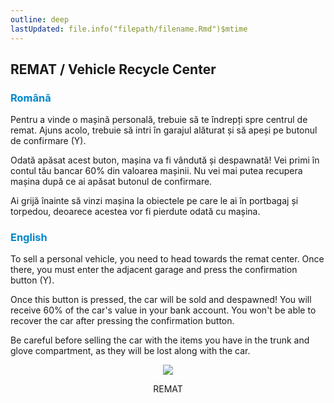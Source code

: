 ```yaml
---
outline: deep
lastUpdated: file.info("filepath/filename.Rmd")$mtime
---
```


## REMAT / Vehicle Recycle Center

### <span style="color: #0088CC">Română</span>

Pentru a vinde o mașină personală, trebuie să te îndrepți spre centrul de remat. Ajuns acolo, trebuie să intri în garajul alăturat și să apeși pe butonul de confirmare (Y).

Odată apăsat acest buton, mașina va fi vândută și despawnată! Vei primi în contul tău bancar 60% din valoarea mașinii. Nu vei mai putea recupera mașina după ce ai apăsat butonul de confirmare.

Ai grijă înainte să vinzi mașina la obiectele pe care le ai în portbagaj și torpedou, deoarece acestea vor fi pierdute odată cu mașina.

### <span style="color: #0088CC">English</span>

To sell a personal vehicle, you need to head towards the remat center. Once there, you must enter the adjacent garage and press the confirmation button (Y).

Once this button is pressed, the car will be sold and despawned! You will receive 60% of the car's value in your bank account. You won't be able to recover the car after pressing the confirmation button.

Be careful before selling the car with the items you have in the trunk and glove compartment, as they will be lost along with the car.

<p align="center"><img src="https://i.imgur.com/i9UJFUO.gif"/></p>
<p style="text-align: center">REMAT</p>